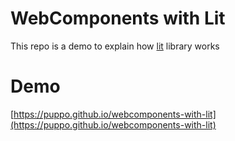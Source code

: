 # WebComponents with Lit

This repo is a demo to explain how [lit](https://lit.dev/) library works

# Demo

[https://puppo.github.io/webcomponents-with-lit](https://puppo.github.io/webcomponents-with-lit)
